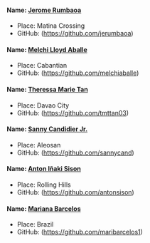 #### Name: [Jerome Rumbaoa](https://github.com/jerumbaoa)
- Place: Matina Crossing
- GitHub: (https://github.com/jerumbaoa)

#### Name: [Melchi Lloyd Aballe](https://github.com/melchiaballe)
- Place: Cabantian
- GitHub: (https://github.com/melchiaballe)

#### Name: [Theressa Marie Tan](https://github.com/tmttan03)
- Place: Davao City
- GitHub: (https://github.com/tmttan03)

#### Name: [Sanny Candidier Jr.](https://github.com/sannycand)
- Place: Aleosan
- GitHub: (https://github.com/sannycand)

#### Name: [Anton Iñaki Sison](https://github.com/antonsison)
- Place: Rolling Hills
- GitHub: (https://github.com/antonsison)

#### Name: [Mariana Barcelos](https://github.com/maribarcelos1)
- Place: Brazil
- GitHub: (https://github.com/maribarcelos1)
